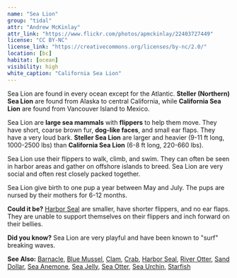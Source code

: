 ```yaml
---
name: "Sea Lion"
group: "tidal"
attr: "Andrew McKinlay"
attr_link: "https://www.flickr.com/photos/apmckinlay/22403727449"
license: "CC BY-NC"
license_link: "https://creativecommons.org/licenses/by-nc/2.0/"
location: [bc]
habitat: [ocean]
visibility: high
white_caption: "California Sea Lion"
---
```

Sea Lion are found in every ocean except for the Atlantic. **Steller (Northern) Sea Lion** are found from Alaska to central California, while **California Sea Lion** are found from Vancouver Island to Mexico.

Sea Lion are **large sea mammals** with **flippers** to help them move. They have short, coarse brown fur, **dog-like faces**, and small ear flaps. They have a very loud bark. **Steller Sea Lion** are larger and heavier (9-11 ft long, 1000-2500 lbs) than **California Sea Lion** (6-8 ft long, 220-660 lbs).

Sea Lion use their flippers to walk, climb, and swim. They can often be seen in harbor areas and gather on offshore islands to breed. Sea Lion are very social and often rest closely packed together.

Sea Lion give birth to one pup a year between May and July. The pups are nursed by their mothers for 6-12 months.

**Could it be?** [Harbor Seal](/animals/harbseal/) are smaller, have shorter flippers, and no ear flaps. They are unable to support themselves on their flippers and inch forward on their bellies.

**Did you know?** Sea Lion are very playful and have been known to "surf" breaking waves.

<!-- generated, do not edit -->
**See Also:**
[Barnacle](/animals/barnacle/),
[Blue Mussel](/animals/blumussel/),
[Clam](/animals/clam/),
[Crab](/animals/crab/),
[Harbor Seal](/animals/harbseal/),
[River Otter](/animals/rivotter/),
[Sand Dollar](/animals/sandolr/),
[Sea Anemone](/animals/seaanem/),
[Sea Jelly](/animals/seajelly/),
[Sea Otter](/animals/seaotter/),
[Sea Urchin](/animals/seaurch/),
[Starfish](/animals/starfish/)
